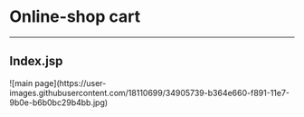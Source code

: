 # Online-shop cart
<hr>
<h2>Index.jsp</h2>
![main page](https://user-images.githubusercontent.com/18110699/34905739-b364e660-f891-11e7-9b0e-b6b0bc29b4bb.jpg)
